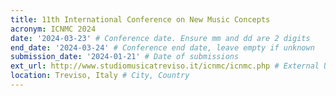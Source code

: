```yaml
---
title: 11th International Conference on New Music Concepts
acronym: ICNMC 2024
date: '2024-03-23' # Conference date. Ensure mm and dd are 2 digits
end_date: '2024-03-24' # Conference end date, leave empty if unknown
submission_date: '2024-01-21' # Date of submissions
ext_url: http://www.studiomusicatreviso.it/icnmc/icnmc.php # External URL to conference website
location: Treviso, Italy # City, Country
---
```

